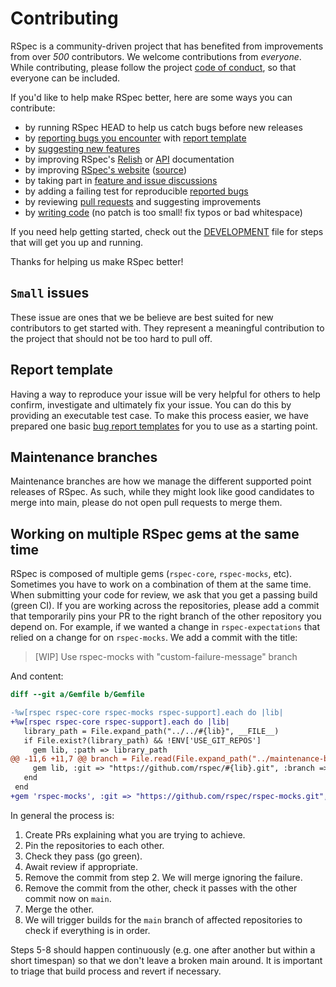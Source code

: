 <!---
This file was generated on 2020-12-24T13:24:19+01:00 from the rspec-dev repo.
DO NOT modify it by hand as your changes will get lost the next time it is generated.
-->

# Contributing

RSpec is a community-driven project that has benefited from improvements from over *500* contributors.
We welcome contributions from *everyone*. While contributing, please follow the project [code of conduct](CODE_OF_CONDUCT.md), so that everyone can be included.

If you'd like to help make RSpec better, here are some ways you can contribute:

  - by running RSpec HEAD to help us catch bugs before new releases
  - by [reporting bugs you encounter](https://github.com/rspec/rspec-expectations/issues/new) with [report template](#report-template)
  - by [suggesting new features](https://github.com/rspec/rspec-expectations/issues/new)
  - by improving RSpec's [Relish](https://relishapp.com/rspec) or [API](https://rspec.info/documentation/) documentation
  - by improving [RSpec's website](https://rspec.info/) ([source](https://github.com/rspec/rspec.github.io))
  - by taking part in [feature and issue discussions](https://github.com/rspec/rspec-expectations/issues)
  - by adding a failing test for reproducible [reported bugs](https://github.com/rspec/rspec-expectations/issues)
  - by reviewing [pull requests](https://github.com/rspec/rspec-expectations/pulls) and suggesting improvements
  - by [writing code](DEVELOPMENT.md) (no patch is too small! fix typos or bad whitespace)

If you need help getting started, check out the [DEVELOPMENT](DEVELOPMENT.md) file for steps that will get you up and running.

Thanks for helping us make RSpec better!

## `Small` issues

These issue are ones that we be believe are best suited for new contributors to
get started with. They represent a meaningful contribution to the project that
should not be too hard to pull off.

## Report template

Having a way to reproduce your issue will be very helpful for others to help confirm,
investigate and ultimately fix your issue. You can do this by providing an executable
test case. To make this process easier, we have prepared one basic
[bug report templates](REPORT_TEMPLATE.md) for you to use as a starting point.

## Maintenance branches

Maintenance branches are how we manage the different supported point releases
of RSpec. As such, while they might look like good candidates to merge into
main, please do not open pull requests to merge them.

## Working on multiple RSpec gems at the same time

RSpec is composed of multiple gems (`rspec-core`, `rspec-mocks`, etc). Sometimes you have
to work on a combination of them at the same time. When submitting your code for review,
we ask that you get a passing build (green CI). If you are working across the repositories,
please add a commit that temporarily pins your PR to the right branch of the other repository
you depend on. For example, if we wanted a change in `rspec-expectations` that relied on a
change for on `rspec-mocks`. We add a commit with the title:

>[WIP] Use rspec-mocks with "custom-failure-message" branch

And content:

```diff
diff --git a/Gemfile b/Gemfile

-%w[rspec rspec-core rspec-mocks rspec-support].each do |lib|
+%w[rspec rspec-core rspec-support].each do |lib|
   library_path = File.expand_path("../../#{lib}", __FILE__)
   if File.exist?(library_path) && !ENV['USE_GIT_REPOS']
     gem lib, :path => library_path
@@ -11,6 +11,7 @@ branch = File.read(File.expand_path("../maintenance-branch", __FILE__)).chomp
     gem lib, :git => "https://github.com/rspec/#{lib}.git", :branch => branch
   end
 end
+gem 'rspec-mocks', :git => "https://github.com/rspec/rspec-mocks.git", :branch => "custom-failure-message"
```

In general the process is:
1. Create PRs explaining what you are trying to achieve.
2. Pin the repositories to each other.
3. Check they pass (go green).
4. Await review if appropriate.
5. Remove the commit from step 2. We will merge ignoring the failure.
6. Remove the commit from the other, check it passes with the other commit now on `main`.
7. Merge the other.
8. We will trigger builds for the `main` branch of affected repositories to check if everything is in order.

Steps 5-8 should happen continuously (e.g. one after another but within a short timespan)
so that we don't leave a broken main around. It is important to triage that build process
and revert if necessary.
